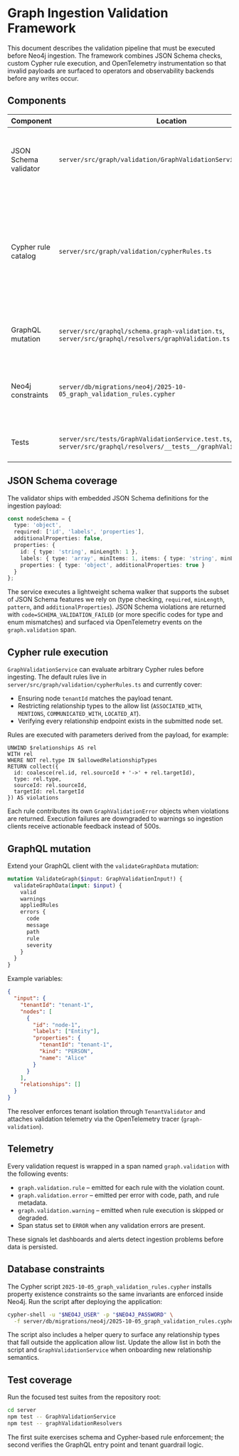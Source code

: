 # Graph Ingestion Validation Framework

This document describes the validation pipeline that must be executed before Neo4j ingestion. The framework combines JSON Schema checks, custom Cypher rule execution, and OpenTelemetry instrumentation so that invalid payloads are surfaced to operators and observability backends before any writes occur.

## Components

| Component | Location | Purpose |
|-----------|----------|---------|
| JSON Schema validator | `server/src/graph/validation/GraphValidationService.ts` | Enforces structural and property requirements for nodes and relationships. |
| Cypher rule catalog | `server/src/graph/validation/cypherRules.ts` | Runs rule-oriented Cypher snippets against the payload (using `UNWIND`) to detect disallowed patterns prior to ingestion. |
| GraphQL mutation | `server/src/graphql/schema.graph-validation.ts`, `server/src/graphql/resolvers/graphValidation.ts` | Provides an API for callers to preflight graph data. |
| Neo4j constraints | `server/db/migrations/neo4j/2025-10-05_graph_validation_rules.cypher` | Hardens the database so server-side constraints mirror the application policy. |
| Tests | `server/src/tests/GraphValidationService.test.ts`, `server/src/graphql/resolvers/__tests__/graphValidation.test.ts` | Guardrail coverage for the validator and resolver. |

## JSON Schema coverage

The validator ships with embedded JSON Schema definitions for the ingestion payload:

```ts
const nodeSchema = {
  type: 'object',
  required: ['id', 'labels', 'properties'],
  additionalProperties: false,
  properties: {
    id: { type: 'string', minLength: 1 },
    labels: { type: 'array', minItems: 1, items: { type: 'string', minLength: 1 } },
    properties: { type: 'object', additionalProperties: true }
  }
};
```

The service executes a lightweight schema walker that supports the subset of JSON Schema features we rely on (type checking, `required`, `minLength`, `pattern`, and `additionalProperties`). JSON Schema violations are returned with `code=SCHEMA_VALIDATION_FAILED` (or more specific codes for type and enum mismatches) and surfaced via OpenTelemetry events on the `graph.validation` span.

## Cypher rule execution

`GraphValidationService` can evaluate arbitrary Cypher rules before ingesting. The default rules live in `server/src/graph/validation/cypherRules.ts` and currently cover:

* Ensuring node `tenantId` matches the payload tenant.
* Restricting relationship types to the allow list (`ASSOCIATED_WITH`, `MENTIONS`, `COMMUNICATED_WITH`, `LOCATED_AT`).
* Verifying every relationship endpoint exists in the submitted node set.

Rules are executed with parameters derived from the payload, for example:

```cypher
UNWIND $relationships AS rel
WITH rel
WHERE NOT rel.type IN $allowedRelationshipTypes
RETURN collect({
  id: coalesce(rel.id, rel.sourceId + '->' + rel.targetId),
  type: rel.type,
  sourceId: rel.sourceId,
  targetId: rel.targetId
}) AS violations
```

Each rule contributes its own `GraphValidationError` objects when violations are returned. Execution failures are downgraded to warnings so ingestion clients receive actionable feedback instead of 500s.

## GraphQL mutation

Extend your GraphQL client with the `validateGraphData` mutation:

```graphql
mutation ValidateGraph($input: GraphValidationInput!) {
  validateGraphData(input: $input) {
    valid
    warnings
    appliedRules
    errors {
      code
      message
      path
      rule
      severity
    }
  }
}
```

Example variables:

```json
{
  "input": {
    "tenantId": "tenant-1",
    "nodes": [
      {
        "id": "node-1",
        "labels": ["Entity"],
        "properties": {
          "tenantId": "tenant-1",
          "kind": "PERSON",
          "name": "Alice"
        }
      }
    ],
    "relationships": []
  }
}
```

The resolver enforces tenant isolation through `TenantValidator` and attaches validation telemetry via the OpenTelemetry tracer (`graph-validation`).

## Telemetry

Every validation request is wrapped in a span named `graph.validation` with the following events:

* `graph.validation.rule` – emitted for each rule with the violation count.
* `graph.validation.error` – emitted per error with code, path, and rule metadata.
* `graph.validation.warning` – emitted when rule execution is skipped or degraded.
* Span status set to `ERROR` when any validation errors are present.

These signals let dashboards and alerts detect ingestion problems before data is persisted.

## Database constraints

The Cypher script `2025-10-05_graph_validation_rules.cypher` installs property existence constraints so the same invariants are enforced inside Neo4j. Run the script after deploying the application:

```bash
cypher-shell -u "$NEO4J_USER" -p "$NEO4J_PASSWORD" \
  -f server/db/migrations/neo4j/2025-10-05_graph_validation_rules.cypher
```

The script also includes a helper query to surface any relationship types that fall outside the application allow list. Update the allow list in both the script and `GraphValidationService` when onboarding new relationship semantics.

## Test coverage

Run the focused test suites from the repository root:

```bash
cd server
npm test -- GraphValidationService
npm test -- graphValidationResolvers
```

The first suite exercises schema and Cypher-based rule enforcement; the second verifies the GraphQL entry point and tenant guardrail logic.
